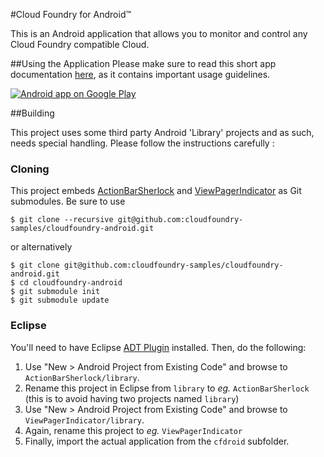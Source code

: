 #Cloud Foundry for Android™

This is an Android application that allows you to monitor and control any Cloud Foundry compatible Cloud.

##Using the Application
Please make sure to read this short app documentation [here](https://github.com/cloudfoundry-samples/cloudfoundry-android/wiki), as it contains important usage guidelines.

[![Android app on Google Play](http://developer.android.com/images/brand/en_generic_rgb_wo_60.png)](http://play.google.com/store/apps/details?id=org.cloudfoundry.android.cfdroid)

##Building

This project uses some third party Android 'Library' projects and as such, needs special handling.
Please follow the instructions carefully :

### Cloning ###
This project embeds [ActionBarSherlock][abs] and [ViewPagerIndicator][vpi] as Git submodules. Be sure to use

    $ git clone --recursive git@github.com:cloudfoundry-samples/cloudfoundry-android.git
or alternatively

    $ git clone git@github.com:cloudfoundry-samples/cloudfoundry-android.git
    $ cd cloudfoundry-android
    $ git submodule init
    $ git submodule update
### Eclipse ###
You'll need to have Eclipse [ADT Plugin][adt] installed. Then, do the following:

1. Use "New > Android Project from Existing Code" and browse to `ActionBarSherlock/library`.
2. Rename this project in Eclipse from `library` to _eg._ `ActionBarSherlock` (this is to avoid having two projects named `library`)
3. Use "New > Android Project from Existing Code" and browse to `ViewPagerIndicator/library`.
4. Again, rename this project to _eg._ `ViewPagerIndicator`
5. Finally, import the actual application from the `cfdroid` subfolder.

[abs]: https://github.com/JakeWharton/ActionBarSherlock 
[vpi]: https://github.com/JakeWharton/Android-ViewPagerIndicator
[adt]: http://developer.android.com/tools/sdk/eclipse-adt.html
